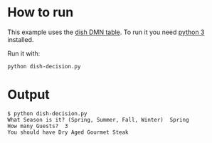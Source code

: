 # How to run

This example uses the [dish DMN table][]. To run it you need [python 3][]
installed.

Run it with:
```
python dish-decision.py
```

# Output

```
$ python dish-decision.py
What Season is it? (Spring, Summer, Fall, Winter)  Spring
How many Guests?  3
You should have Dry Aged Gourmet Steak
```


[dish DMN table]: https://dmn.camunda.cloud/view/index.html?key=example-dish
[python 3]: https://www.python.org/downloads/

